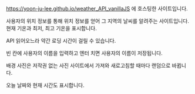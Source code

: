https://yoon-ju-lee.github.io/weather_API_vanillaJS 에 호스팅한 사이트입니다.


사용자의 위치 정보를 통해 위치 정보를 얻어 그 지역의 날씨를 알려주는 사이트입니다. 현재 기온과 최저, 최고 기온을 표시합니다. 


API 읽어오느라 약간 로딩 시간이 걸릴 수 있습니다.


빈 칸에 사용자의 이름을 입력하고 엔터 치면 사용자의 이름이 저장됩니다.


배경 사진은 저작권 없는 사진 사이트에서 가져와 새로고침할 때마다 랜덤으로 바뀝니다.


오늘 날짜와 현재 시간도 표시합니다.
